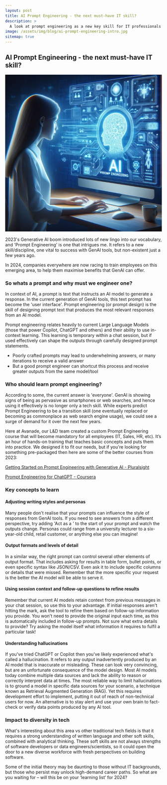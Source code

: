 ```yaml
---
layout: post
title: AI Prompt Engineering - the next must-have IT skill?
description: >
  A look at prompt engineering as a new key skill for IT professionals - key concepts involved, learning resources, and impact to the IT workforce overall
image: /assets/img/blog/ai-prompt-engineering-intro.jpg
sitemap: true
---
```


## AI Prompt Engineering - the next must-have IT skill?

![AI Prompt Engineering](/assets/img/blog/ai-prompt-engineering-intro.jpg)

2023's Generative AI boom introduced lots of new lingo into our vocabulary, and 'Prompt Engineering' is one that intrigues me. It refers to a new skill/discipline, one vital to success with GenAI tools, but non-existent just a few years ago.

In 2024, companies everywhere are now racing to train employees on this emerging area, to help them maximise benefits that GenAI can offer.

### So whats a prompt and why must we engineer one?

In context of AI, a prompt is text that instructs an AI model to generate a response. In the current generation of GenAI tools, this text prompt has become the 'user interface'. Prompt engineering (or prompt design) is the skill of designing prompt text that produces the most relevant responses from an AI model.

Prompt engineering relates heavily to current Large Language Models (those that power Copilot, ChatGPT and others) and their ability to use in-context learning. This learning is temporary within a chat session, but if used effectively can shape the outputs through carefully designed prompt statements.

- Poorly crafted prompts may lead to underwhelming answers, or many iterations to receive a valid answer
- But a good prompt engineer can shortcut this process and receive greater outputs from the same model/tool

### Who should learn prompt engineering?

According to some, the current answer is 'everyone'. GenAI is showing signs of being as pervasive as smartphones or web searches, and hence using it effectively is no longer only a tech skill. While experts predict Prompt Engineering to be a transition skill (one eventually replaced or becoming as commonplace as web search engine usage), we could see a surge of demand for it over the next few years.

Here at Avanade, our L&D team created a custom Prompt Engineering course that will become mandatory for all employees (IT, Sales, HR, etc). It’s an hour of hands-on training that teaches basic concepts and puts them into practice. We designed it to fit our needs, but if you're looking for something pre-packaged then here are some of the better courses from 2023:

[Getting Started on Prompt Engineering with Generative AI - Pluralsight](https://app.pluralsight.com/library/courses/getting-started-prompt-engineering-generative-ai)

[Prompt Engineering for ChatGPT - Coursera](https://www.coursera.org/learn/prompt-engineering)

### Key concepts to learn

#### Adjusting writing styles and personas

Many people don't realise that your prompts can influence the style of responses from GenAI tools. If you need to see answers from a different perspective, try adding 'Act as a <persona name>' to the start of your prompt and watch the outputs change. Personas could range from a university lecturer to a six-year-old child, retail customer, or anything else you can imagine!

#### Output formats and levels of detail

In a similar way, the right prompt can control several other elements of output format. That includes asking for results in table form, bullet points, or even specific syntax like JSON/CSV. Even ask it to include specific columns or details that were missed. Remember that the more specific your request is the better the AI model will be able to serve it.

#### Using session context and follow-up questions to refine results

Remember that current AI models retain context from previous messages in your chat session, so use this to your advantage. If initial responses aren't hitting the mark, ask the tool to refine them based on follow-up information you provide. You won't need to provide the original input each time, as this is automatically included in follow-up prompts. Not sure what extra details to provide? Try asking the model itself what information it requires to fulfil a particular task!

#### Understanding hallucinations

If you've tried ChatGPT or Copilot then you've likely experienced what's called a hallucination. It refers to any output inadvertently produced by an AI model that is inaccurate or misleading. These can look very convincing, but are an unfortunate consequence of the model design. Most AI models today combine multiple data sources and lack the ability to reason or correctly interpret data at times. The most reliable way to limit hallucinations is to ground a model in specific data sources for your scenario, a technique known as Retrieval Augmented Generation (RAG). Yet this requires development effort to implement, putting it out of reach of non-technical users for now. An alternative is to stay alert and use your own brain to fact-check or verify data points produced by any AI tool.

### Impact to diversity in tech

What's interesting about this area vs other traditional tech fields is that it requires a strong understanding of written language and other soft skills, combined with analytical thinking. These soft skills are not always strengths of software developers or data engineers/scientists, so it could open the door to a new diverse workforce with fresh perspectives on building software.

Some of the initial theory may be daunting to those without IT backgrounds, but those who persist may unlock high-demand career paths. So what are you waiting for – will this be on your ‘learning list’ for 2024?